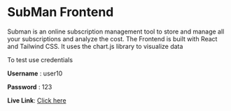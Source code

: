 # SubMan Frontend

Subman is an online subscription management tool to store and manage all your subscriptions and analyze the cost. The Frontend is built with React and Tailwind CSS. It uses the chart.js library to visualize data

To test use credentials

**Username** : user10

**Password** : 123

**Live Link**: [Click here](https://submanage.netlify.app/)
